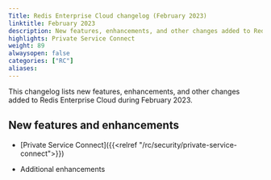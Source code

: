 ```yaml
---
Title: Redis Enterprise Cloud changelog (February 2023)
linktitle: February 2023
description: New features, enhancements, and other changes added to Redis Enterprise Cloud during February 2023.
highlights: Private Service Connect
weight: 89
alwaysopen: false
categories: ["RC"]
aliases: 
---
```


This changelog lists new features, enhancements, and other changes added to Redis Enterprise Cloud during February 2023.

## New features and enhancements

- [Private Service Connect]({{<relref "/rc/security/private-service-connect">}})

- Additional enhancements
